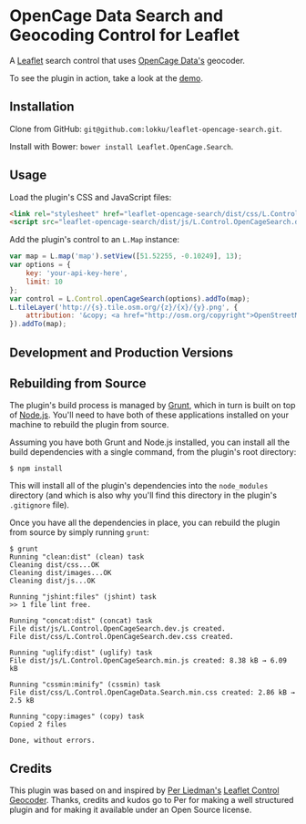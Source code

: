 # OpenCage Data Search and Geocoding Control for Leaflet

A [Leaflet](http://leafletjs.com/) search control that uses [OpenCage Data's](http://geocoder.opencagedata.com/)
geocoder.

To see the plugin in action, take a look at the [demo](http://geocoder.opencagedata.com/code/leaflet-demo.html).

## Installation

Clone from GitHub: `git@github.com:lokku/leaflet-opencage-search.git`.

Install with Bower: `bower install Leaflet.OpenCage.Search`.

## Usage

Load the plugin's CSS and JavaScript files:

```HTML
<link rel="stylesheet" href="leaflet-opencage-search/dist/css/L.Control.OpenCageSearch.dev.css" />
<script src="leaflet-opencage-search/dist/js/L.Control.OpenCageSearch.dev.js"></script>
```

Add the plugin's control to an `L.Map` instance:

```javascript
var map = L.map('map').setView([51.52255, -0.10249], 13);
var options = {
	key: 'your-api-key-here',
	limit: 10
};
var control = L.Control.openCageSearch(options).addTo(map);
L.tileLayer('http://{s}.tile.osm.org/{z}/{x}/{y}.png', {
	attribution: '&copy; <a href="http://osm.org/copyright">OpenStreetMap</a> contributors'
}).addTo(map);

```

## Development and Production Versions

## Rebuilding from Source

The plugin's build process is managed by [Grunt](http://gruntjs.com/installing-grunt),
which in turn is built on top of [Node.js](http://nodejs.org/). You'll need to have
both of these applications installed on your machine to rebuild the plugin from source.

Assuming you have both Grunt and Node.js installed, you can install all the build
dependencies with a single command, from the plugin's root directory:

```shell
$ npm install
```

This will install all of the plugin's dependencies into the `node_modules` directory
(and which is also why you'll find this directory in the plugin's `.gitignore` file).

Once you have all the dependencies in place, you can rebuild the plugin from source
by simply running `grunt`:

```shell
$ grunt
Running "clean:dist" (clean) task
Cleaning dist/css...OK
Cleaning dist/images...OK
Cleaning dist/js...OK

Running "jshint:files" (jshint) task
>> 1 file lint free.

Running "concat:dist" (concat) task
File dist/js/L.Control.OpenCageSearch.dev.js created.
File dist/css/L.Control.OpenCageSearch.dev.css created.

Running "uglify:dist" (uglify) task
File dist/js/L.Control.OpenCageSearch.min.js created: 8.38 kB → 6.09 kB

Running "cssmin:minify" (cssmin) task
File dist/css/L.Control.OpenCageData.Search.min.css created: 2.86 kB → 2.5 kB

Running "copy:images" (copy) task
Copied 2 files

Done, without errors.
```

## Credits

This plugin was based on and inspired by [Per Liedman's](https://github.com/perliedman) [Leaflet Control Geocoder](https://github.com/perliedman/leaflet-control-geocoder).
Thanks, credits and kudos go to Per for making a well structured plugin and for
making it available under an Open Source license.
